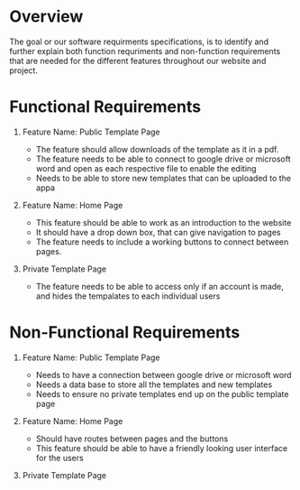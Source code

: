 # Overview
The goal or our software requirments specifications, is to identify and further explain both function requriments and non-function requirements that are needed for the different features throughout our website and project.   

# Functional Requirements

1. Feature Name: Public Template Page
   * The feature should allow downloads of the template as it in a pdf.
   * The feature needs to be able to connect to google drive or microsoft word and open as each respective file to enable the editing
   * Needs to be able to store new templates that can be uploaded to the appa
  

2. Feature Name: Home Page
   * This feature should be able to work as an introduction to the website
   * It should have a drop down box, that can give navigation to pages
   * The feature needs to include a working buttons to connect between pages. 


3. Private Template Page
   * The feature needs to be able to access only if an account is made, and hides the tempalates to each individual users
  


# Non-Functional Requirements

1. Feature Name: Public Template Page
   * Needs to have a connection between google drive or microsoft word   
   * Needs a data base to store all the templates and new templates
   * Needs to ensure no private templates end up on the public template page    

2. Feature Name: Home Page
   * Should have routes between pages and the buttons 
   * This feature should be able to have a friendly looking user interface for the users


3. Private Template Page


